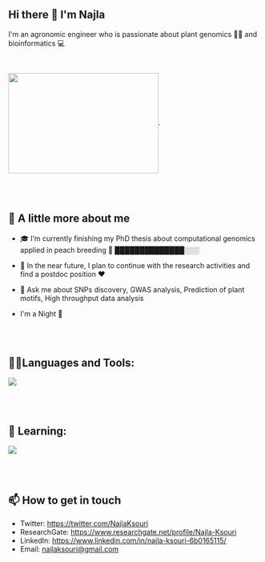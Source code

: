 ## Hi there 👋 I'm Najla 


I'm an agronomic engineer who is passionate about plant genomics 🌱🧬 and bioinformatics :computer:

<br/>  

<img align="center" width="300" height="200" src="https://raw.githubusercontent.com/lauragift21/lauragift21/master/code.gif">.

<br/>  
<br/>  

## 📖 A little more about me

- 🎓 I’m currently finishing my PhD thesis about computational genomics applied in peach breeding 🍑 ██████████████░░░

- 🎯 In the near future, I plan to continue with the research activities and find a postdoc position ❤️

- 💬 Ask me about SNPs discovery, GWAS analysis, Prediction of plant motifs, High throughput data analysis

- I'm a Night 🦉

 <br/>  
 <br/>  

## 👨‍💻Languages and Tools:

<p align="left">
    <a href="https://skillicons.dev">
    <img src="https://skillicons.dev/icons?i=git,github,css,html,docker,bash,linux,r" />
    </a>
</p>
<br/>  
<br/>  

## 💬 Learning: 

<p align="left">
    <a href="https://skillicons.dev">
    <img src="https://skillicons.dev/icons?i=mysql,py" />
    </a>
</p>
<br/>  
<br/>

## 📫 How to get in touch


- Twitter: https://twitter.com/NajlaKsouri
- ResearchGate: https://www.researchgate.net/profile/Najla-Ksouri
- LinkedIn: https://www.linkedin.com/in/najla-ksouri-6b0165115/
- Email: najlaksouri@gmail.com
     
 <br/>  



<!--
**najlaksouri/najlaksouri** is a ✨ _special_ ✨ repository because its `README.md` (this file) appears on your GitHub profile.

Here are some ideas to get you started:

- 🔭 I’m currently working on ...
- 🌱 I’m currently learning ...
- 👯 I’m looking to collaborate on ...
- 🤔 I’m looking for help with ...
- 💬 Ask me about ...
- 📫 How to reach me: ...
- 😄 Pronouns: ...
- ⚡ Fun fact: ...
-->
